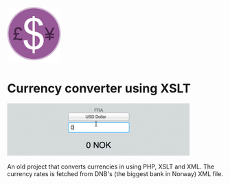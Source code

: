 <img src="https://github.com/kleinrein/currency-xslt/blob/master/favicon.png" width="125">

# Currency converter using XSLT

<img src="https://github.com/kleinrein/currency-xslt/blob/master/images/currency-xslt.gif" width="425">

An old project that converts currencies in using PHP, XSLT and XML.
The currency rates is fetched from DNB's (the biggest bank in Norway) XML file.